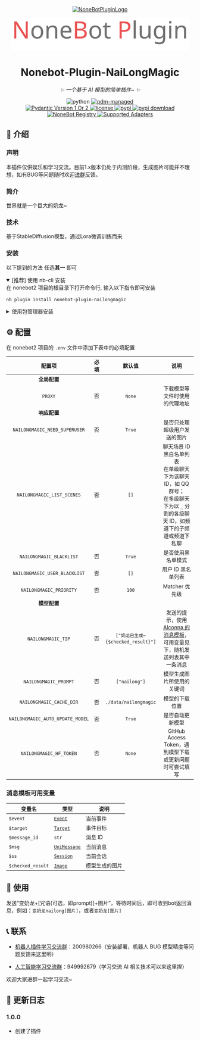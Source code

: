 <!-- markdownlint-disable MD028 MD031 MD033 MD036 MD041 -->

<div align="center">

<a href="https://v2.nonebot.dev/store">
  <img src="https://raw.githubusercontent.com/A-kirami/nonebot-plugin-template/resources/nbp_logo.png" width="180" height="180" alt="NoneBotPluginLogo">
</a>

<p>
  <img src="https://raw.githubusercontent.com/lgc-NB2Dev/readme/main/template/plugin.svg" alt="NoneBotPluginText">
</p>

# Nonebot-Plugin-NaiLongMagic

_✨ 一个基于 AI 模型的简单插件~ ✨_

<img src="https://img.shields.io/badge/python-3.9+-blue.svg" alt="python">
<a href="https://pdm.fming.dev">
  <img src="https://img.shields.io/badge/pdm-managed-blueviolet" alt="pdm-managed">
</a>

<br />

<a href="https://pydantic.dev">
  <img src="https://img.shields.io/endpoint?url=https://raw.githubusercontent.com/lgc-NB2Dev/readme/main/template/pyd-v1-or-v2.json" alt="Pydantic Version 1 Or 2" >
</a>
<a href="./LICENSE">
  <img src="https://img.shields.io/github/license/Refound-445/nonebot-plugin-nailongremove.svg" alt="license">
</a>
<a href="https://pypi.python.org/pypi/nonebot-plugin-nailongremove">
  <img src="https://img.shields.io/pypi/v/nonebot-plugin-nailongremove.svg" alt="pypi">
</a>
<a href="https://pypi.python.org/pypi/nonebot-plugin-nailongremove">
  <img src="https://img.shields.io/pypi/dm/nonebot-plugin-nailongremove" alt="pypi download">
</a>

<br />

<a href="https://registry.nonebot.dev/plugin/nonebot-plugin-nailongremove:nonebot_plugin_nailongremove">
  <img src="https://img.shields.io/endpoint?url=https%3A%2F%2Fnbbdg.lgc2333.top%2Fplugin%2Fnonebot-plugin-nailongremove" alt="NoneBot Registry">
</a>
<a href="https://registry.nonebot.dev/plugin/nonebot-plugin-nailongremove:nonebot_plugin_nailongremove">
  <img src="https://img.shields.io/endpoint?url=https%3A%2F%2Fnbbdg.lgc2333.top%2Fplugin-adapters%2Fnonebot-plugin-nailongremove" alt="Supported Adapters">
</a>

</div>

## 📖 介绍

### 声明

本插件仅供娱乐和学习交流。目前1.x版本仍处于内测阶段，生成图片可能并不理想，如有BUG等问题随时欢迎[进群](#-联系)反馈。

### 简介

世界就是一个巨大的奶龙~

### 技术
 
基于StableDiffusion模型，通过Lora微调训练而来

### 安装

以下提到的方法 任选**其一** 即可

<details open>
<summary>[推荐] 使用 nb-cli 安装</summary>
在 nonebot2 项目的根目录下打开命令行, 输入以下指令即可安装

```bash
nb plugin install nonebot-plugin-nailongmagic
```

</details>

<details>
<summary>使用包管理器安装</summary>
在 nonebot2 项目的插件目录下, 打开命令行, 根据你使用的包管理器, 输入相应的安装命令

<details>
<summary>pip</summary>

```bash
pip install nonebot-plugin-nailongmagic
```

</details>
<details>
<summary>pdm</summary>

```bash
pdm add nonebot-plugin-nailongmagic
```

</details>
<details>
<summary>poetry</summary>

```bash
poetry add nonebot-plugin-nailongmagic
```

</details>
<details>
<summary>conda</summary>

```bash
conda install nonebot-plugin-nailongmagic
```

</details>

打开 nonebot2 项目根目录下的 `pyproject.toml` 文件, 在 `[tool.nonebot]` 部分的 `plugins` 项里追加写入

```toml
[tool.nonebot]
plugins = [
    # ...
    "nonebot_plugin_nailongmagic"
]
```

</details>

## ⚙️ 配置

在 nonebot2 项目的 `.env` 文件中添加下表中的必填配置

|               配置项                | 必填 |              默认值              |                                                                                                                说明                                                                                                                |
|:--------------------------------:|:--:|:-----------------------------:|:--------------------------------------------------------------------------------------------------------------------------------------------------------------------------------------------------------------------------------:|
|             **全局配置**             |    |                               |                                                                                                                                                                                                                                  |
|             `PROXY`              | 否  |            `None`             |                                                                                                         下载模型等文件时使用的代理地址                                                                                                          |
|             **响应配置**             |    |                               |                                                                                                                                                                                                                                  |
|  `NAILONGMAGIC_NEED_SUPERUSER`   | 否  |            `True`             |                                                                                                          是否只处理超级用户发送的图片                                                                                                          |
|    `NAILONGMAGIC_LIST_SCENES`    | 否  |             `[]`              |                                                                      聊天场景 ID 黑白名单列表<br />在单级聊天下为该聊天 ID，如 QQ 群号；<br />在多级聊天下为以 `_` 分割的各级聊天 ID，如频道下的子频道或频道下私聊                                                                      |
|     `NAILONGMAGIC_BLACKLIST`     | 否  |            `True`             |                                                                                                            是否使用黑名单模式                                                                                                             |
|  `NAILONGMAGIC_USER_BLACKLIST`   | 否  |             `[]`              |                                                                                                           用户 ID 黑名单列表                                                                                                            |
|     `NAILONGMAGIC_PRIORITY`      | 否  |             `100`             |                                                                                                           Matcher 优先级                                                                                                            |
|             **模型配置**             |    |                               |                                                                                                                                                                                                                                  |
|        `NAILONGMAGIC_TIP`        | 否  | `["奶龙已生成~{$checked_result}"]` |                                    发送的提示，使用 [Alconna 的消息模板](https://nonebot.dev/docs/best-practice/alconna/uniseg#%E4%BD%BF%E7%94%A8%E6%B6%88%E6%81%AF%E6%A8%A1%E6%9D%BF)，可用变量见下，随机发送列表其中一条消息                                    |
|      `NAILONGMAGIC_PROMPT`       | 否  |         `["nailong"]`         |                                                                                                          模型生成图片所使用的关键词                                                                                                           |
|     `NAILONGMAGIC_CACHE_DIR`     | 否  |     `./data/nailongmagic`     |                                                                                                             模型的下载位置                                                                                                              |
| `NAILONGMAGIC_AUTO_UPDATE_MODEL` | 否  |            `True`             |                                                                                                             是否自动更新模型                                                                                                             |
|     `NAILONGMAGIC_HF_TOKEN`      | 否  |            `None`             |                                                                                              GitHub Access Token，遇到模型下载或更新问题时可尝试填写                                                                                               |

### 消息模板可用变量

| 变量名            | 类型                                                                                                                         | 说明      |
| ----------------- | ---------------------------------------------------------------------------------------------------------------------------- |---------|
| `$event`          | [`Event`](https://nonebot.dev/docs/api/adapters/#Event)                                                                      | 当前事件    |
| `$target`         | [`Target`](https://nonebot.dev/docs/best-practice/alconna/uniseg#%E6%B6%88%E6%81%AF%E5%8F%91%E9%80%81%E5%AF%B9%E8%B1%A1)     | 事件目标    |
| `$message_id`     | `str`                                                                                                                        | 消息 ID   |
| `$msg`            | [`UniMessage`](https://nonebot.dev/docs/best-practice/alconna/uniseg#%E9%80%9A%E7%94%A8%E6%B6%88%E6%81%AF%E5%BA%8F%E5%88%97) | 当前消息    |
| `$ss`             | [`Session`](https://github.com/RF-Tar-Railt/nonebot-plugin-uninfo?tab=readme-ov-file#session)                                | 当前会话    |
| `$checked_result` | [`Image`](https://nonebot.dev/docs/best-practice/alconna/uniseg#%E9%80%9A%E7%94%A8%E6%B6%88%E6%81%AF%E6%AE%B5)               | 模型生成的图片 |

## 🎉 使用

发送“变奶龙+[咒语(可选，即prompt)]+图片”，等待时间后，即可收到bot返回消息，例如：`变奶龙nailong[图片]`，或者`变奶龙[图片]`

## 📞 联系

- [机器人插件学习交流群](https://qm.qq.com/q/o6x7IEZyO4)：200980266（安装部署，机器人 BUG 模型精度等问题反馈来这里哟）

- [人工智能学习交流群](https://qm.qq.com/q/xdRGrt3y3C)：949992679（学习交流 AI 相关技术可以来这里捏）

欢迎大家进群一起学习交流~

## 📝 更新日志

### 1.0.0

- 创建了插件
